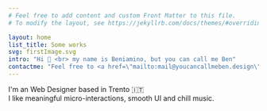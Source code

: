```yaml
---
# Feel free to add content and custom Front Matter to this file.
# To modify the layout, see https://jekyllrb.com/docs/themes/#overriding-theme-defaults

layout: home
list_title: Some works
svg: firstImage.svg
intro: "Hi 👋 <br> my name is Beniamino, but you can call me Ben"
contactme: "Feel free to <a href=\"mailto:mail@youcancallmeben.design\">contact me</a>  "
---
```


I'm an Web Designer based in Trento 🇮🇹<br>
I like meaningful micro-interactions, smooth UI and chill music. <br>

<!-- I'm a multi disciplinary web designer
with a passion for micro-interactions and chill music -->